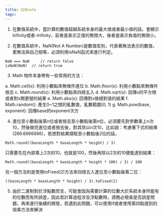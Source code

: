 ```yaml
---
title: U28note
tags:
---
```



1. 在數值系統中，當計算的數值超越系統本身的最大值或者最小值的話，會顯示Infinity或者-Infinity，前者是表示正值的無限大，後者是表示負值的無限小。

2. 在數值系統中，NaN(Not A Number)是數值型別，代表著無法表示的數值，更無法與自己相等，必須利用isNaN函式來進行判定。

```
NaN === NaN 	// return false
isNaN(NaN)	// return true
```

3. Math 物件本身帶有一些常用的方法：

a. Math.ceil(x): 利用小數點來無條件進位
b. Math.floor(x): 利用小數點來無條件捨去
c. Math.round(x): 利用小數點來四捨五入
d. Math.sqrt(x): 回傳x的平方根或者對x開更號的結果
e. Math.abs(x): 回傳對x做絕對值的結果
f. Math.random(): 產生0~1之間的亂數值，亂數範圍[0, 1)
g. Math.pow(base, exponent): 回傳base的exponent次方


4. 進位至小數點後第n位或者捨去至小數點後第n位，必須要先對參數乘上n次10，然後做完進位或者捨去後，對其除以n次10，比如說：考慮著下式的結果(266.6666666)，若想對結果擷取至小數點後2位的話，
```
Math.round((baseLength * baseLength * height) / 3)
``` 
只需要先在內部乘上2次的10，也就是100，然後再除以2次的10便能達到結果：

```
Math.round((baseLength * baseLength * height * 100) / 3) / 100
```

另一個方法則是使用toFixed(2)方法來四捨五入進位至小數點後第二位：

```
((baseLength * baseLength * height) / 3).toFixed(2)
```

5. 由於二進制對於浮點數而言，可能會因為需要計算的位數大於系統本身所能有的位數而有所誤差，因此若計算過程涉及浮點數時，請務必檢查是否誤差問題，再來進行後續的開發，若遇到此問題，可以使用if或者使用第四點提到的倍乘方法來解決

